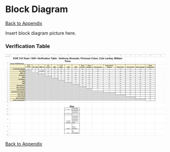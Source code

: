 # Block Diagram

[Back to Appendix](/appendices/appendix.md)

Insert block diagram picture here.

### Verification Table

![Alt text](/pictures/Verification_Table_Screenshot.png)

[Back to Appendix](/appendices/appendix.md)